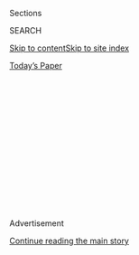 <div id="app">

<div>

<div>

<div>

<div class="NYTAppHideMasthead css-1q2w90k e1suatyy0">

<div class="section css-ui9rw0 e1suatyy2">

<div class="css-eph4ug er09x8g0">

<div class="css-6n7j50">

</div>

<span class="css-1dv1kvn">Sections</span>

<div class="css-10488qs">

<span class="css-1dv1kvn">SEARCH</span>

</div>

[Skip to content](#site-content)[Skip to site index](#site-index)

</div>

<div class="css-10698na e1huz5gh0">

</div>

</div>

<div id="masthead-bar-one" class="section hasLinks css-15hmgas e1csuq9d3">

<div class="css-uqyvli e1csuq9d0">

</div>

<div class="css-1uqjmks e1csuq9d1">

</div>

<div class="css-9e9ivx">

[](https://myaccount.nytimes.com/auth/login?response_type=cookie&client_id=vi)

</div>

<div class="css-1bvtpon e1csuq9d2">

[Today’s Paper](https://www.nytimes.com/section/todayspaper)

</div>

</div>

</div>

</div>

<div data-aria-hidden="false">

<div id="site-content" role="main">

<div>

<div class="css-1aor85t" style="opacity:0.000000001;z-index:-1;visibility:hidden">

<div class="css-1hqnpie">

<div class="css-epjblv">

<span class="css-17xtcya">[Opinion](/section/opinion)</span><span class="css-x15j1o">|</span><span class="css-fwqvlz">Trump’s
Nakedly Political Pandemic Pivot</span>

</div>

<div class="css-k008qs">

<div class="css-1iwv8en">

<span class="css-18z7m18"></span>

<div>

</div>

</div>

<span class="css-1n6z4y">https://nyti.ms/2WYd3qd</span>

<div class="css-1705lsu">

<div class="css-4xjgmj">

<div class="css-4skfbu" role="toolbar" data-aria-label="Social Media Share buttons, Save button, and Comments Panel with current comment count" data-testid="share-tools">

  - 
  - 
  - 
  - 
    
    <div class="css-6n7j50">
    
    </div>

  - 
  - 

</div>

</div>

</div>

</div>

</div>

</div>

<div id="NYT_TOP_BANNER_REGION" class="css-13pd83m">

</div>

<div id="top-wrapper" class="css-1sy8kpn">

<div id="top-slug" class="css-l9onyx">

Advertisement

</div>

[Continue reading the main story](#after-top)

<div class="ad top-wrapper" style="text-align:center;height:100%;display:block;min-height:250px">

<div id="top" class="place-ad" data-position="top" data-size-key="top">

</div>

</div>

<div id="after-top">

</div>

</div>

<div>

<div class="css-v5btjw etb61u70">

<div class="css-v05ibm etb61u71">

[Opinion](/section/opinion)

</div>

</div>

<div id="sponsor-wrapper" class="css-1hyfx7x">

<div id="sponsor-slug" class="css-19vbshk">

Supported by

</div>

[Continue reading the main story](#after-sponsor)

<div id="sponsor" class="ad sponsor-wrapper" style="text-align:center;height:100%;display:block">

</div>

<div id="after-sponsor">

</div>

</div>

<div class="css-186x18t">

</div>

<div class="css-1vkm6nb ehdk2mb0">

# Trump’s Nakedly Political Pandemic Pivot

</div>

This is how the president operates when he is desperate and in trouble.

<div class="css-18e8msd">

<div class="css-vp77d3 epjyd6m0">

<div class="css-1p10dcb ey68jwv0" data-aria-hidden="true">

[![Charles M.
Blow](https://static01.nyt.com/images/2018/04/02/opinion/charles-m-blow/charles-m-blow-thumbLarge.png
"Charles M. Blow")](https://www.nytimes.com/by/charles-m-blow)

</div>

<div class="css-1baulvz">

By [<span class="css-1baulvz last-byline" itemprop="name">Charles M.
Blow</span>](https://www.nytimes.com/by/charles-m-blow)

<div class="css-8atqhb">

Opinion Columnist

</div>

</div>

</div>

  - July 26, 2020

  - 
    
    <div class="css-4xjgmj">
    
    <div class="css-d8bdto" role="toolbar" data-aria-label="Social Media Share buttons, Save button, and Comments Panel with current comment count" data-testid="share-tools">
    
      - 
      - 
      - 
      - 
        
        <div class="css-6n7j50">
        
        </div>
    
      - 
      - 
    
    </div>
    
    </div>

</div>

<div class="css-79elbk" data-testid="photoviewer-wrapper">

<div class="css-z3e15g" data-testid="photoviewer-wrapper-hidden">

</div>

<div class="css-1a48zt4 ehw59r15" data-testid="photoviewer-children">

![<span class="css-16f3y1r e13ogyst0" data-aria-hidden="true">President
Trump during a news conference at the White House on
Wednesday.</span><span class="css-cnj6d5 e1z0qqy90" itemprop="copyrightHolder"><span class="css-1ly73wi e1tej78p0">Credit...</span><span><span>Doug
Mills/The New York
Times</span></span></span>](https://static01.nyt.com/images/2020/07/26/opinion/26Blow/merlin_174883986_71493852-f856-42d1-99aa-41a5db25451e-articleLarge.jpg?quality=75&auto=webp&disable=upscale)

</div>

</div>

</div>

<div class="section meteredContent css-1r7ky0e" name="articleBody" itemprop="articleBody">

<div class="css-1fanzo5 StoryBodyCompanionColumn">

<div class="css-53u6y8">

After mocking people for wearing masks, refusing to publicly wear one
himself and holding rallies and gatherings where social distancing was
not required, President Trump has shifted his tone.

He has canceled his convention activities in Jacksonville, Fla., after
moving the events from North Carolina when that state’s governor raised
public health concerns about such a large indoor gathering.

He has resumed briefings, ostensibly about the coronavirus, after
canceling them and trying to move on to other matters, as if the virus
would simply vanish if he sufficiently ignored it.

Trump is in real trouble. With the election passing the 100-day-away
milestone, he is down in the polls, people don’t trust or approve of his
handling of the pandemic and he faces a real uphill battle to
re-election.

</div>

</div>

<div class="css-1fanzo5 StoryBodyCompanionColumn">

<div class="css-53u6y8">

Apparently, the reality of his dire straits has begun to pierce his
inner circle of perpetual affirmation. There is a reality lurking that
can’t be lied away. If the election were held today, he wouldn’t win.

But Trump is a political chameleon: He can alter himself to suit his
environment, to reflect it. He may not be fond of apologies, but he is
open to course reversal, for survival.

Indeed, that is the maleficent marvel of it all: He has changed his
position to the opposite of what it once was and argued that the new
direction is the one he’s always embraced. Only a person with an utter
contempt for the truth could repeatedly take this tack.

We need look no further than 2016 to see how Trump operates when he is
desperate and in trouble, trying to woo the votes he needs, and how
hollow and nakedly political his efforts can be.

In 2016, after calling Mexican immigrants drug dealers and rapists and
promising to build a wall between the United States and Mexico — one
that he would somehow force the Mexican government to finance — he posed
with taco bowls on Cinco De Mayo and wrote on Twitter: [“I love
Hispanics\!”](https://www.cnn.com/2016/05/05/politics/donald-trump-taco-bowl-cinco-de-mayo/index.html)

</div>

</div>

<div class="css-1fanzo5 StoryBodyCompanionColumn">

<div class="css-53u6y8">

He got [over a
quarter](https://www.cnn.com/election/2016/results/exit-polls) of the
Hispanic vote, yet once elected, he continued to demonize immigrants and
[tried to
dismantle](https://www.foxnews.com/politics/trump-says-he-will-sign-order-to-provide-road-to-citizenship-for-dreamers)
the Deferred Action for Childhood Arrivals program for young immigrants
known as “Dreamers.”

His administration’s [negligence and lack of
preparedness](https://www.nytimes.com/2018/07/12/us/fema-puerto-rico-maria.html)
in Puerto Rico after Hurricane Maria undoubtedly led to more deaths than
there would have been under a competent president.

And the Trump administration’s [“zero
tolerance”](https://www.splcenter.org/news/2020/06/17/family-separation-under-trump-administration-timeline)
policy, under which thousands of migrant children, sometimes infants,
were taken from their parents, flourished.

In 2016, when the “Access Hollywood” tape on which Trump is heard
bragging about sexually assaulting women was made public, he issued a
rare half-apology, saying, “I’ve said and done things I regret, and the
words released today on this more than a decade-old video are one of
them.” He would later deem his assault claims “locker room talk.”

But shortly after winning the election he started suggesting that the
voice on the tape wasn’t his, and after his inauguration, [according
to](https://www.nytimes.com/2017/11/28/us/politics/trump-access-hollywood-tape.html)
The New York Times, he told a Republican senator that “he wanted to
investigate the recording that had him boasting about grabbing women’s
genitals.”

In 2016, Trump [finally
admitted](https://www.youtube.com/watch?v=fjHPDzUOe2U) that Barack Obama
was born in the United States. It is important to note that he didn’t in
fact apologize for years of racist birtherism during which he insisted
otherwise. Instead, he once again attempted to shift blame, saying:
“Hillary Clinton and her campaign of 2008 started the birther
controversy. I finished it. I finished it. You know what I mean.”

But after Trump was elected he revived his questioning of Obama’s place
of birth and the authenticity of his birth certificate.

</div>

</div>

<div class="css-1fanzo5 StoryBodyCompanionColumn">

<div class="css-53u6y8">

Trump is an incendiary figure. He uses fear and division as his devices.
He believes they work … until they don’t. When forced — by shifts in
sentiment by his core supporters, or those on the margins he needs, or
in the face of possible loss and defeat — he will say and do whatever it
takes to get back in the good.

But none of the change is ever real. This man doesn’t evolve. He doesn’t
grow. He doesn’t grow up.

He is stuck and stunted. He is a creature of instinct and that instinct
is base and animalistic, survival-centered, without core conviction of a
prevailing character.

The way Trump handled — and failed to handle
—<span class="css-8l6xbc evw5hdy0">  </span>the pandemic in its early
months no doubt led to the deaths of people who should not have died. He
was thinking of himself, his political prospects, and nothing else.

American lives were collateral damage.

Now, his calculus has finally shifted: It’s hurting him more to ignore
the virus than to engage it. So he has done a 180 and now wants to
pretend to be in charge, mature and not completely dismissive of the
science that could save us.

But even now, this is not about the American people but about politics.
Should he prevail in November, the true Trump will no doubt re-emerge.

*The Times is committed to publishing* [*a diversity of
letters*](https://www.nytimes.com/2019/01/31/opinion/letters/letters-to-editor-new-york-times-women.html)
*to the editor. We’d like to hear what you think about this or any of
our articles. Here are some*
[*tips*](https://help.nytimes.com/hc/en-us/articles/115014925288-How-to-submit-a-letter-to-the-editor)*.
And here’s our email:*
[*letters@nytimes.com*](mailto:letters@nytimes.com)*.*

*Follow The New York Times Opinion section on*
[*Facebook*](https://www.facebook.com/nytopinion) *and* [*Twitter
(@NYTopinion)*](http://twitter.com/NYTOpinion)*, and*
[*Instagram*](https://www.instagram.com/nytopinion/)*.*

</div>

</div>

</div>

<div>

</div>

<div>

</div>

<div>

</div>

<div>

<div id="bottom-wrapper" class="css-1ede5it">

<div id="bottom-slug" class="css-l9onyx">

Advertisement

</div>

[Continue reading the main story](#after-bottom)

<div id="bottom" class="ad bottom-wrapper" style="text-align:center;height:100%;display:block;min-height:90px">

</div>

<div id="after-bottom">

</div>

</div>

</div>

</div>

</div>

## Site Index

<div>

</div>

## Site Information Navigation

  - [© <span>2020</span> <span>The New York Times
    Company</span>](https://help.nytimes.com/hc/en-us/articles/115014792127-Copyright-notice)

<!-- end list -->

  - [NYTCo](https://www.nytco.com/)
  - [Contact
    Us](https://help.nytimes.com/hc/en-us/articles/115015385887-Contact-Us)
  - [Work with us](https://www.nytco.com/careers/)
  - [Advertise](https://nytmediakit.com/)
  - [T Brand Studio](http://www.tbrandstudio.com/)
  - [Your Ad
    Choices](https://www.nytimes.com/privacy/cookie-policy#how-do-i-manage-trackers)
  - [Privacy](https://www.nytimes.com/privacy)
  - [Terms of
    Service](https://help.nytimes.com/hc/en-us/articles/115014893428-Terms-of-service)
  - [Terms of
    Sale](https://help.nytimes.com/hc/en-us/articles/115014893968-Terms-of-sale)
  - [Site Map](https://spiderbites.nytimes.com)
  - [Help](https://help.nytimes.com/hc/en-us)
  - [Subscriptions](https://www.nytimes.com/subscription?campaignId=37WXW)

</div>

</div>

</div>

</div>
